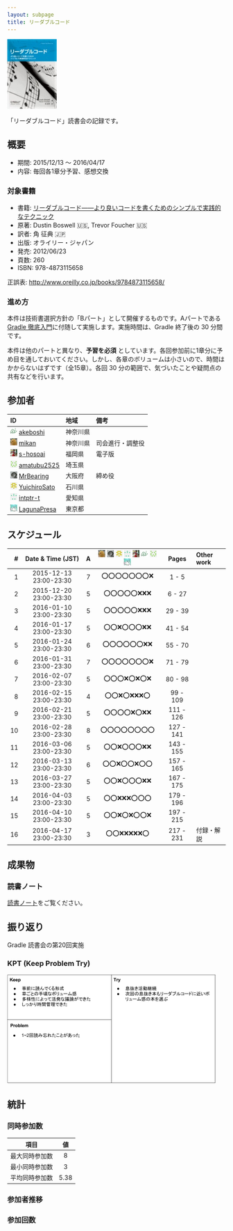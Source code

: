 ```yaml
---
layout: subpage
title: リーダブルコード
---
```


[![リーダブルコード](/images/cover-readablecode.jpg)](http://www.amazon.co.jp/dp/4873115655/)

「リーダブルコード」読書会の記録です。

## 概要

* 期間: 2015/12/13 ～ 2016/04/17
* 内容: 毎回各1章分予習、感想交換

### 対象書籍

* 書籍: [リーダブルコード――より良いコードを書くためのシンプルで実践的なテクニック](http://www.oreilly.co.jp/books/9784873115658/)
* 原著: Dustin Boswell :us:, Trevor Foucher :us:
* 訳者: 角 征典 :jp:
* 出版: オライリー・ジャパン
* 発売: 2012/06/23
* 頁数: 260
* ISBN: 978-4873115658

正誤表: http://www.oreilly.co.jp/books/9784873115658/

### 進め方

本件は技術書選択方針の「Bパート」として開催するものです。Aパートである[Gradle 徹底入門](../3-gradle)に付随して実施します。実施時間は、Gradle 終了後の 30 分間です。

本件は他のパートと異なり、**予習を必須** としています。各回参加前に1章分に予め目を通しておいてください。しかし、各章のボリュームは小さいので、時間はかからないはずです（全15章）。各回 30 分の範囲で、気づいたことや疑問点の共有などを行います。

## 参加者

| ID                                              | 地域     | 備考             |
|:------------------------------------------------|:---------|:-----------------|
| ![](/images/users/akeboshi_16.png) [akeboshi](https://github.com/akeboshi)         | 神奈川県 |                  |
| ![](/images/users/mikan_16.png) [mikan](https://github.com/mikan)               | 神奈川県 | 司会進行・調整役 |
| ![](/images/users/s-hosoai_16.png) [s-hosoai](https://github.com/s-hosoai)         | 福岡県   | 電子版           |
| ![](/images/users/amatubu2525_16.png) [amatubu2525](https://github.com/amatubu2525)   | 埼玉県   |                  |
| ![](/images/users/MrBearing_16.png) [MrBearing](https://github.com/MrBearing)       | 大阪府   | 締め役           |
| ![](/images/users/YuichiroSato_16.png) [YuichiroSato](https://github.com/YuichiroSato) | 石川県   |                  |
| ![](/images/users/intptr-t_16.png) [intptr-t](https://github.com/intptr-t)         | 愛知県   | 　               |
| ![](/images/users/LagunaPresa_16.png) [LagunaPresa](https://github.com/LagunaPresa)   | 東京都   | 　               |

## スケジュール

| # | Date & Time (JST) | A | ![](/images/users/mikan_16.png) ![](/images/users/MrBearing_16.png) ![](/images/users/YuichiroSato_16.png) ![](/images/users/intptr-t_16.png) ![](/images/users/s-hosoai_16.png) ![](/images/users/akeboshi_16.png) ![](/images/users/amatubu2525_16.png) ![](/images/users/LagunaPresa_16.png) | Pages | Other work |
|---:|:----------------------:|:-:|:------------------------:|:---------:|:-----------------------|
|  1 | 2015-12-13 23:00-23:30 | 7 | :o::o::o::o::o::o::o::x: |   1 -   5 |                        |
|  2 | 2015-12-20 23:00-23:30 | 5 | :o::o::o::o::o::x::x::x: |   6 -  27 |                        |
|  3 | 2016-01-10 23:00-23:30 | 5 | :o::o::o::o::o::x::x::x: |  29 -  39 |                        |
|  4 | 2016-01-17 23:00-23:30 | 5 | :o::o::x::o::o::o::x::x: |  41 -  54 |                        |
|  5 | 2016-01-24 23:00-23:30 | 6 | :o::o::o::o::o::o::x::x: |  55 -  70 |                        |
|  6 | 2016-01-31 23:00-23:30 | 7 | :o::o::o::o::o::o::o::x: |  71 -  79 |                        |
|  7 | 2016-02-07 23:00-23:30 | 5 | :o::o::o::x::o::x::o::x: |  80 -  98 |                        |
|  8 | 2016-02-15 23:00-23:30 | 4 | :o::o::x::o::x::x::x::o: |  99 - 109 |                        |
|  9 | 2016-02-21 23:00-23:30 | 5 | :o::o::o::o::x::o::x::x: | 111 - 126 |                        |
| 10 | 2016-02-28 23:00-23:30 | 8 | :o::o::o::o::o::o::o::o: | 127 - 141 |                        |
| 11 | 2016-03-06 23:00-23:30 | 5 | :o::o::x::o::o::o::x::x: | 143 - 155 |                        |
| 12 | 2016-03-13 23:00-23:30 | 6 | :o::o::x::o::o::x::o::o: | 157 - 165 |                        |
| 13 | 2016-03-27 23:00-23:30 | 5 | :o::o::x::o::o::o::x::x: | 167 - 175 |                        |
| 14 | 2016-04-03 23:00-23:30 | 5 | :o::o::x::x::x::o::o::o: | 179 - 196 |                        |
| 15 | 2016-04-10 23:00-23:30 | 5 | :o::o::x::o::x::o::o::x: | 197 - 215 |                        |
| 16 | 2016-04-17 23:00-23:30 | 3 | :o::o::x::x::x::x::x::o: | 217 - 231 | 付録・解説              |

## 成果物

### 読書ノート

[読書ノート](/note/4-readablecode)をご覧ください。


## 振り返り

Gradle 読書会の第20回実施

### KPT (Keep Problem Try)

![](/images/kpt-readablecode.png "KPT for Readable Code workshop")

## 統計

### 同時参加数

| 項目 | 値 |
|:----:|:--:|
| 最大同時参加数 | 8 |
| 最小同時参加数 | 3 |
| 平均同時参加数 | 5.38 |

### 参加者推移

<canvas id="timesChart" width="400" height="200"></canvas>

### 参加回数

<canvas id="attendeesChart" width="400" height="200"></canvas>

<script>
handleEntryCharts("4-readablecode");
</script>
